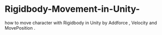 # Rigidbody-Movement-in-Unity-
how to move character with Rigidbody in Unity by Addforce  , Velocity and MovePosition .
